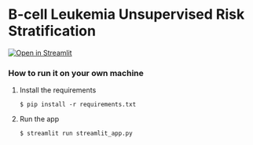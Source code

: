 # B-cell Leukemia Unsupervised Risk Stratification 

[![Open in Streamlit](https://static.streamlit.io/badges/streamlit_badge_black_white.svg)](https://leukemia.streamlit.app/)

### How to run it on your own machine

1. Install the requirements

   ```
   $ pip install -r requirements.txt
   ```

2. Run the app

   ```
   $ streamlit run streamlit_app.py
   ```
